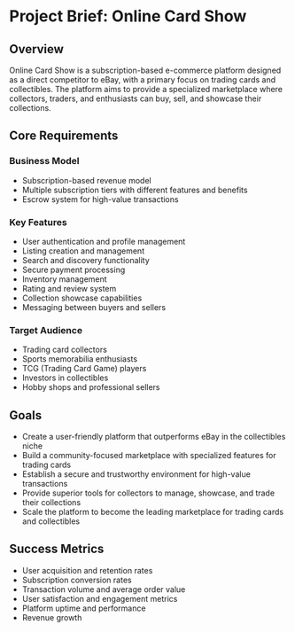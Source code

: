 # Project Brief: Online Card Show

## Overview
Online Card Show is a subscription-based e-commerce platform designed as a direct competitor to eBay, with a primary focus on trading cards and collectibles. The platform aims to provide a specialized marketplace where collectors, traders, and enthusiasts can buy, sell, and showcase their collections.

## Core Requirements

### Business Model
- Subscription-based revenue model
- Multiple subscription tiers with different features and benefits
- Escrow system for high-value transactions

### Key Features
- User authentication and profile management
- Listing creation and management
- Search and discovery functionality
- Secure payment processing
- Inventory management
- Rating and review system
- Collection showcase capabilities
- Messaging between buyers and sellers

### Target Audience
- Trading card collectors
- Sports memorabilia enthusiasts
- TCG (Trading Card Game) players
- Investors in collectibles
- Hobby shops and professional sellers

## Goals
- Create a user-friendly platform that outperforms eBay in the collectibles niche
- Build a community-focused marketplace with specialized features for trading cards
- Establish a secure and trustworthy environment for high-value transactions
- Provide superior tools for collectors to manage, showcase, and trade their collections
- Scale the platform to become the leading marketplace for trading cards and collectibles

## Success Metrics
- User acquisition and retention rates
- Subscription conversion rates
- Transaction volume and average order value
- User satisfaction and engagement metrics
- Platform uptime and performance
- Revenue growth 